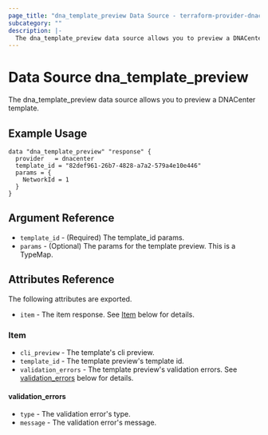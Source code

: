 ```yaml
---
page_title: "dna_template_preview Data Source - terraform-provider-dnacenter"
subcategory: ""
description: |-
  The dna_template_preview data source allows you to preview a DNACenter template.
---
```


# Data Source dna_template_preview

The dna_template_preview data source allows you to preview a DNACenter template.

## Example Usage

```hcl
data "dna_template_preview" "response" {
  provider   = dnacenter
  template_id = "82def961-26b7-4828-a7a2-579a4e10e446"
  params = {
    NetworkId = 1
  }
}
```

## Argument Reference

- `template_id` - (Required) The template_id params.
- `params` - (Optional) The params for the template preview. This is a TypeMap.

## Attributes Reference

The following attributes are exported.

- `item` - The item response. See [Item](#item) below for details.

### Item

- `cli_preview` - The template's cli preview.
- `template_id` - The template preview's template id.
- `validation_errors` - The template preview's validation errors. See [validation_errors](#validation_errors) below for details.

#### validation_errors

- `type` - The validation error's type.
- `message` - The validation error's message.
